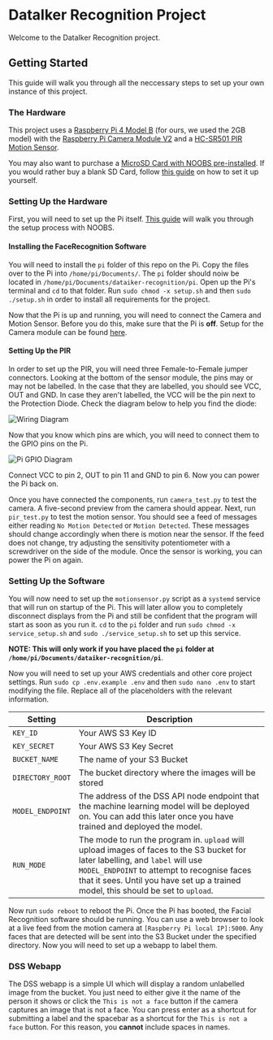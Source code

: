 # DataIker Recognition Project

Welcome to the DataIker Recognition project.

## Getting Started

This guide will walk you through all the neccessary steps to set up your own instance of this project.

### The Hardware

This project uses a [Raspberry Pi 4 Model B](https://www.raspberrypi.org/products/raspberry-pi-4-model-b/) (for ours, we used the 2GB model) with the [Raspberry Pi Camera Module V2](https://www.raspberrypi.org/products/camera-module-v2/) and a [HC-SR501 PIR Motion Sensor](https://thepihut.com/products/pir-infrared-motion-sensor-hc-sr501).

You may also want to purchase a [MicroSD Card with NOOBS pre-installed](https://thepihut.com/collections/raspberry-pi-sd-cards-and-adapters/products/noobs-preinstalled-sd-card). If you would rather buy a blank SD Card, follow [this guide](https://www.raspberrypi.org/documentation/installation/noobs.md) on how to set it up yourself.

### Setting Up the Hardware

First, you will need to set up the Pi itself. [This guide](https://projects.raspberrypi.org/en/projects/raspberry-pi-setting-up/4) will walk you through the setup process with NOOBS.

#### Installing the FaceRecognition Software

You will need to install the `pi` folder of this repo on the Pi. Copy the files over to the Pi into `/home/pi/Documents/`. The `pi` folder should noiw be located in `/home/pi/Documents/dataiker-recognition/pi`. Open up the Pi's terminal and `cd` to that folder. Run `sudo chmod -x setup.sh` and then `sudo ./setup.sh` in order to install all requirements for the project.

Now that the Pi is up and running, you will need to connect the Camera and Motion Sensor. Before you do this, make sure that the Pi is __**off**__. Setup for the Camera module can be found [here](https://projects.raspberrypi.org/en/projects/getting-started-with-picamera/2).

#### Setting Up the PIR

In order to set up the PIR, you will need three Female-to-Female jumper connectors. Looking at the bottom of the sensor module, the pins may or may not be labelled. In the case that they are labelled, you should see VCC, OUT and GND. In case they aren't labelled, the VCC will be the pin next to the Protection Diode. Check the diagram below to help you find the diode:

![Wiring Diagram](https://lastminuteengineers.com/wp-content/uploads/2018/06/PIR-Sensor-Pinout-with-Jumper-Setting-Sensitivity-Time-Adjustment-BISS0001-IC-Labeling-Diagram.png)

Now that you know which pins are which, you will need to connect them to the GPIO pins on the Pi.

![Pi GPIO Diagram](https://img.purch.com/gpio-pi4-final-png/w/755/aHR0cDovL21lZGlhLmJlc3RvZm1pY3JvLmNvbS9VL00vODQzNTAyL29yaWdpbmFsL0dQSU8tUGk0LUZpbmFsLnBuZw==)

Connect VCC to pin 2, OUT to pin 11 and GND to pin 6. Now you can power the Pi back on.

Once you have connected the components, run `camera_test.py` to test the camera. A five-second preview from the camera should appear. Next, run `pir_test.py` to test the motion sensor. You should see a feed of messages either reading `No Motion Detected` or `Motion Detected`. These messages should change accordingly when there is motion near the sensor. If the feed does not change, try adjusting the sensitivity potentiometer with a screwdriver on the side of the module. Once the sensor is working, you can power the Pi on again.

### Setting Up the Software

You will now need to set up the `motionsensor.py` script as a `systemd` service that will run on startup of the Pi. This will later allow you to completely disconnect displays from the Pi and still be confident that the program will start as soon as you run it. `cd` to the `pi` folder and run `sudo chmod -x service_setup.sh` and `sudo ./service_setup.sh` to set up this service.

__**NOTE: This will only work if you have placed the `pi` folder at `/home/pi/Documents/dataiker-recognition/pi`**__.

Now you will need to set up your AWS credentials and other core project settings. Run `sudo cp .env.example .env` and then `sudo nano .env` to start modifying the file. Replace all of the placeholders with the relevant information.

| Setting          | Description                                                  |
| ---------------- | ------------------------------------------------------------ |
| `KEY_ID`         | Your AWS S3 Key ID                                           |
| `KEY_SECRET`     | Your AWS S3 Key Secret                                       |
| `BUCKET_NAME`    | The name of your S3 Bucket                                   |
| `DIRECTORY_ROOT` | The bucket directory where the images will be stored         |
| `MODEL_ENDPOINT` | The address of the DSS API node endpoint that the machine learning model will be deployed on. You can add this later once you have trained and deployed the model. |
| `RUN_MODE`       | The mode to run the program in. `upload` will upload images of faces to the S3 bucket for later labelling, and `label` will use `MODEL_ENDPOINT` to attempt to recognise faces that it sees. Until you have set up a trained model, this should be set to `upload`. |

Now run `sudo reboot` to reboot the Pi. Once the Pi has booted, the Facial Recognition software should be running. You can use a web browser to look at a live feed from the motion camera at `[Raspberry Pi local IP]:5000`. Any faces that are detected will be sent into the S3 Bucket under the specified directory. Now you will need to set up a webapp to label them.

### DSS Webapp

The DSS webapp is a simple UI which will display a random unlabelled image from the bucket. You just need to either give it the name of the person it shows or click the `This is not a face` button if the camera captures an image that is not a face. You can press enter as a shortcut for submitting a label and the spacebar as a shortcut for the `This is not a face` button. For this reason, you **cannot** include spaces in names.